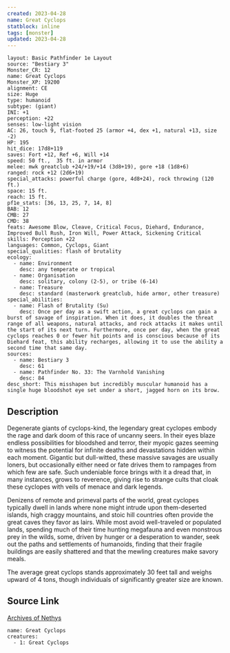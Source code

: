 ```yaml
---
created: 2023-04-28
name: Great Cyclops
statblock: inline
tags: [monster]
updated: 2023-04-28
---
```

```statblock
layout: Basic Pathfinder 1e Layout
source: "Bestiary 3"
Monster_CR: 12
name: Great Cyclops
Monster_XP: 19200
alignment: CE
size: Huge
type: humanoid
subtype: (giant)
INI: +1
perception: +22
senses: low-light vision
AC: 26, touch 9, flat-footed 25 (armor +4, dex +1, natural +13, size -2)
HP: 195
hit_dice: 17d8+119
saves: Fort +12, Ref +6, Will +14
speed: 50 ft.,  35 ft. in armor
melee: mwk greatclub +24/+19/+14 (3d8+19), gore +18 (1d8+6)
ranged: rock +12 (2d6+19)
special_attacks: powerful charge (gore, 4d8+24), rock throwing (120 ft.)
space: 15 ft.
reach: 15 ft.
pf1e_stats: [36, 13, 25, 7, 14, 8]
BAB: 12
CMB: 27
CMD: 38
feats: Awesome Blow, Cleave, Critical Focus, Diehard, Endurance, Improved Bull Rush, Iron Will, Power Attack, Sickening Critical
skills: Perception +22
languages: Common, Cyclops, Giant
special_qualities: flash of brutality
ecology:
  - name: Environment
    desc: any temperate or tropical
  - name: Organisation
    desc: solitary, colony (2-5), or tribe (6-14)
  - name: Treasure
    desc: standard (masterwork greatclub, hide armor, other treasure)
special_abilities:
  - name: Flash of Brutality (Su)
    desc: Once per day as a swift action, a great cyclops can gain a burst of savage of inspiration. When it does, it doubles the threat range of all weapons, natural attacks, and rock attacks it makes until the start of its next turn. Furthermore, once per day, when the great cyclops reaches 0 or fewer hit points and is conscious because of its Diehard feat, this ability recharges, allowing it to use the ability a second time that same day.
sources:
  - name: Bestiary 3
    desc: 61
  - name: Pathfinder No. 33: The Varnhold Vanishing
    desc: 84
desc_short: This misshapen but incredibly muscular humanoid has a single huge bloodshot eye set under a short, jagged horn on its brow.
```
## Description
Degenerate giants of cyclops-kind, the legendary great cyclopes embody the rage and dark doom of this race of uncanny seers. In their eyes blaze endless possibilities for bloodshed and terror, their myopic gazes seeming to witness the potential for infinite deaths and devastations hidden within each moment. Gigantic but dull-witted, these massive savages are usually loners, but occasionally either need or fate drives them to rampages from which few are safe. Such undeniable force brings with it a dread that, in many instances, grows to reverence, giving rise to strange cults that cloak these cyclopes with veils of menace and dark legends.

Denizens of remote and primeval parts of the world, great cyclopes typically dwell in lands where none might intrude upon them-deserted islands, high craggy mountains, and stoic hill countries often provide the great caves they favor as lairs. While most avoid well-traveled or populated lands, spending much of their time hunting megafauna and even monstrous prey in the wilds, some, driven by hunger or a desperation to wander, seek out the paths and settlements of humanoids, finding that their fragile buildings are easily shattered and that the mewling creatures make savory meals.

The average great cyclops stands approximately 30 feet tall and weighs upward of 4 tons, though individuals of significantly greater size are known.
## Source Link
[Archives of Nethys](https://aonprd.com/MonsterDisplay.aspx?ItemName=Great%20Cyclops)
```encounter-table
name: Great Cyclops
creatures:
  - 1: Great Cyclops
```
